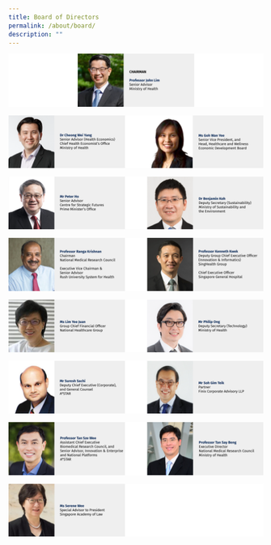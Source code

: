 ```yaml
---
title: Board of Directors
permalink: /about/board/
description: ""
---
```

![](/images/Leadership%20%20%20Board/20231025/banners_2023-10-25_board%20-%2001.png)

![](/images/Leadership%20%20%20Board/20231025/banners_2023-10-25_board%20-%2002.png)

![](/images/Leadership%20%20%20Board/20231025/banners_2023-10-25_board%20-%2003.png)

![](/images/Leadership%20%20%20Board/20231025/banners_2023-10-25_board%20-%2004.png)

![](/images/Leadership%20%20%20Board/20231025/banners_2023-10-25_board%20-%2005.png)

![](/images/Leadership%20%20%20Board/20231025/banners_2023-10-25_board%20-%2006.png)

![](/images/Leadership%20%20%20Board/20231025/banners_2023-10-25_board%20-%2007.png)

![](/images/Leadership%20%20%20Board/20231025/banners_2023-10-25_board%20-%2008.png)